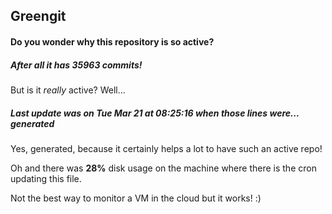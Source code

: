 ## Greengit

#### Do you wonder why this repository is so active?

##### After all it has 35963 commits!

But is it *really* active? Well...

##### Last update was on Tue Mar 21 at 08:25:16 when those lines were... generated

Yes, generated, because it certainly helps a lot to have such an active repo!

Oh and there was **28%** disk usage on the machine
where there is the cron updating this file.

Not the best way to monitor a VM in the cloud but it works! :)
